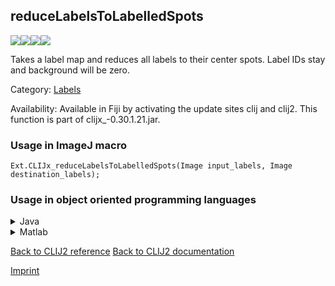 ## reduceLabelsToLabelledSpots
<img src="images/mini_empty_logo.png"/><img src="images/mini_empty_logo.png"/><img src="images/mini_clijx_logo.png"/><img src="images/mini_empty_logo.png"/>

Takes a label map and reduces all labels to their center spots. Label IDs stay and background will be zero.

Category: [Labels](https://clij.github.io/clij2-docs/reference__label)

Availability: Available in Fiji by activating the update sites clij and clij2.
This function is part of clijx_-0.30.1.21.jar.

### Usage in ImageJ macro
```
Ext.CLIJx_reduceLabelsToLabelledSpots(Image input_labels, Image destination_labels);
```


### Usage in object oriented programming languages



<details>

<summary>
Java
</summary>
<pre class="highlight">// init CLIJ and GPU
import net.haesleinhuepf.clijx.CLIJx;
import net.haesleinhuepf.clij.clearcl.ClearCLBuffer;
CLIJx clijx = CLIJx.getInstance();

// get input parameters
ClearCLBuffer input_labels = clijx.push(input_labelsImagePlus);
destination_labels = clijx.create(input_labels);
</pre>

<pre class="highlight">
// Execute operation on GPU
clijx.reduceLabelsToLabelledSpots(input_labels, destination_labels);
</pre>

<pre class="highlight">
// show result
destination_labelsImagePlus = clijx.pull(destination_labels);
destination_labelsImagePlus.show();

// cleanup memory on GPU
clijx.release(input_labels);
clijx.release(destination_labels);
</pre>

</details>



<details>

<summary>
Matlab
</summary>
<pre class="highlight">% init CLIJ and GPU
clijx = init_clatlabx();

% get input parameters
input_labels = clijx.pushMat(input_labels_matrix);
destination_labels = clijx.create(input_labels);
</pre>

<pre class="highlight">
% Execute operation on GPU
clijx.reduceLabelsToLabelledSpots(input_labels, destination_labels);
</pre>

<pre class="highlight">
% show result
destination_labels = clijx.pullMat(destination_labels)

% cleanup memory on GPU
clijx.release(input_labels);
clijx.release(destination_labels);
</pre>

</details>



[Back to CLIJ2 reference](https://clij.github.io/clij2-docs/reference)
[Back to CLIJ2 documentation](https://clij.github.io/clij2-docs)

[Imprint](https://clij.github.io/imprint)
